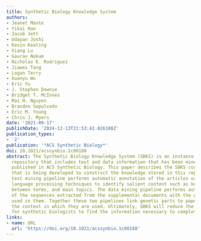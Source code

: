```yaml
---
title: Synthetic Biology Knowledge System
authors:
- Jeanet Mante
- Yikai Hao
- Jacob Jett
- Udayan Joshi
- Kevin Keating
- Xiang Lu
- Gaurav Nakum
- Nicholas E. Rodriguez
- Jiawei Tang
- Logan Terry
- Xuanyu Wu
- Eric Yu
- J. Stephen Downie
- Bridget T. McInnes
- Mai H. Nguyen
- Brandon Sepulvado
- Eric M. Young
- Chris J. Myers
date: '2021-09-17'
publishDate: '2024-12-13T21:53:42.026108Z'
publication_types:
- '2'
publication: '*ACS Synthetic Biology*'
doi: 10.1021/acssynbio.1c00188
abstract: The Synthetic Biology Knowledge System (SBKS) is an instance of the SynBioHub
  repository that includes text and data information that has been mined from papers
  published in ACS Synthetic Biology. This paper describes the SBKS curation framework
  that is being developed to construct the knowledge stored in this repository. The
  text mining pipeline performs automatic annotation of the articles using natural
  language processing techniques to identify salient content such as key terms, relationships
  between terms, and main topics. The data mining pipeline performs automatic annotation
  of the sequences extracted from the supplemental documents with the genetic parts
  used in them. Together these two pipelines link genetic parts to papers describing
  the context in which they are used. Ultimately, SBKS will reduce the time necessary
  for synthetic biologists to find the information necessary to complete their designs.
links:
- name: URL
  url: 'https://doi.org/10.1021/acssynbio.1c00188'
---
```


